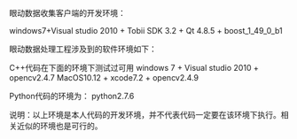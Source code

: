 眼动数据收集客户端的开发环境：

windows7+Visual studio 2010 + Tobii SDK 3.2 + Qt 4.8.5 + boost_1_49_0_b1



眼动数据处理工程涉及到的软件环境如下：

C++代码在下面的环境下测试过可用
windows 7 + Visual studio 2010 + opencv2.4.7
MacOS10.12 + xcode7.2 + opencv2.4.9

Python代码的环境为：
python2.7.6

说明：以上环境是本人代码的开发环境，并不代表代码一定要在该环境下执行。相关近似的环境也是可行的。

